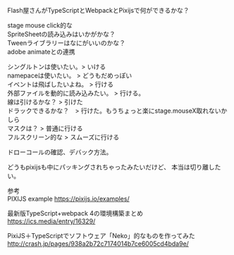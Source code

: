 ﻿Flash屋さんがTypeScriptとWebpackとPixijsで何ができるかな？

stage mouse click的な<br>
SpriteSheetの読み込みはいかがかな？<br>
Tweenライブラリーはなにがいいのかな？<br>
adobe animateとの連携<br>

シングルトンは使いたい。> いける<br>
namepaceは使いたい。 > どうもだめっぽい<br>
イベントは飛ばしたいよね。 > 行ける<br>
外部ファイルを動的に読み込みたい。 > 行ける。<br>
線は引けるかな？ > 引けた<br>
ドラックできるかな？　> 行けた。もうちょっと楽にstage.mouseX取れないかしら<br>
マスクは？ > 普通に行ける<br>
フルスクリーン的な > スムーズに行ける<br>

ドローコールの確認、デバック方法。

どうもpixijsも中にパッキングされちゃったみたいだけど、
本当は切り離したい。


参考<br>
PIXIJS example
https://pixijs.io/examples/

最新版TypeScript+webpack 4の環境構築まとめ<br>
https://ics.media/entry/16329/

PixiJS＋TypeScriptでソフトウェア「Neko」的なものを作ってみた<br>
http://crash.jp/pages/938a2b72c7174014b7ce6005cd4bda9e/